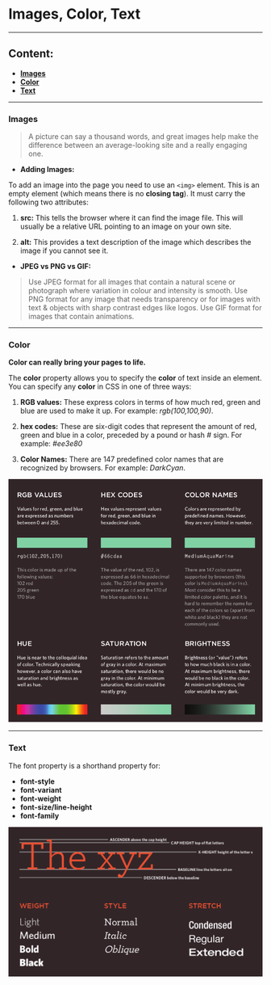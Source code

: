 # Images, Color, Text
 
 ------

## Content:

* **[Images](#images)**
* **[Color](#color)**
* **[Text](#text)**

-----

### Images

> A picture can say a thousand words, and great images help make the difference between an average-looking site and a really engaging one.

* **Adding Images:**

To add an image into the page you need to use an ``<img>`` element. This is an empty element (which means there is no **closing tag**). It must carry the following two attributes:

1. **src:** This tells the browser where it can find the image file. This will usually be a relative URL pointing to an image on your own site.

2. **alt:** This provides a text description of the image which describes the image if you cannot see it.


* **JPEG vs PNG vs GIF:**

> Use JPEG format for all images that contain a natural scene or photograph where variation in colour and intensity is smooth. Use PNG format for any image that needs transparency or for images with text & objects with sharp contrast edges like logos. Use GIF format for images that contain animations.

-----

### Color
**Color can really bring your pages to life.**

The **color** property allows you to specify the **color** of text inside an element. You can specify any **color** in CSS in one of three ways:

1. **RGB values:** These express colors in terms of how much red, green and blue are used to make it up. For example: *rgb(100,100,90)*.

2. **hex codes:** These are six-digit codes that represent the amount of red, green and blue in a color, preceded by a pound or hash *#* sign. For example: *#ee3e80*

3. **Color Names:** There are 147 predefined color names that are recognized by browsers. For example: *DarkCyan*.

![Color image](https://raw.githubusercontent.com/mamoon100/reading-notes/main/img/color.png)

-------

### Text

The font property is a shorthand property for:

* **font-style**
* **font-variant**
* **font-weight**
* **font-size/line-height**
* **font-family**

![font pic](https://raw.githubusercontent.com/mamoon100/reading-notes/main/img/font.png)

